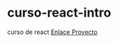 # curso-react-intro
curso de react
<a  href = "https://DianaEstebanSantos.github.io/curso-react-intro">Enlace Proyecto</a>
